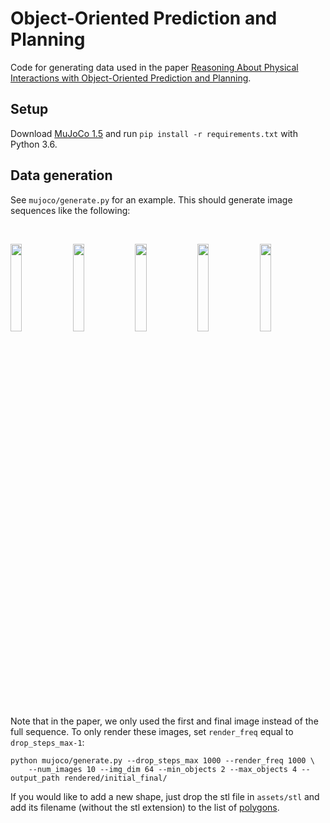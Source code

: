 # Object-Oriented Prediction and Planning

Code for generating data used in the paper [Reasoning About Physical Interactions with Object-Oriented Prediction and Planning](https://people.eecs.berkeley.edu/~janner/o2p2/).

## Setup
Download [MuJoCo 1.5](https://www.roboti.us/index.html) and run `pip install -r requirements.txt` with Python 3.6. 

## Data generation
See `mujoco/generate.py` for an example. This should generate image sequences like the following:

<br>
<p float="center">
  <img src="https://drive.google.com/uc?export=view&id=1iJDYIdx99qdcwTIsMM1Q7n0I3_j0DiXY" width="19%">
  <img src="https://drive.google.com/uc?export=view&id=1ojpswJna-mO0jJsbUAVkm5ZfBhDZVyXI" width="19%">
  <img src="https://drive.google.com/uc?export=view&id=1vIGQwLQuXOLLNUv8GyiCmv9edAiqWNxb" width="19%">
  <img src="https://drive.google.com/uc?export=view&id=1jOLp9agc-WF1oi9AiiU16VvyPf4A9Ipw" width="19%">
  <img src="https://drive.google.com/uc?export=view&id=1TLUQo3ekl9Err_Mi_7hK77Q2bAUwlTwG" width="19%">
</p>

Note that in the paper, we only used the first and final image instead of the full sequence. To only render these images, set `render_freq` equal to `drop_steps_max-1`:
```
python mujoco/generate.py --drop_steps_max 1000 --render_freq 1000 \
    --num_images 10 --img_dim 64 --min_objects 2 --max_objects 4 --output_path rendered/initial_final/
```

If you would like to add a new shape, just drop the stl file in `assets/stl` and add its filename (without the stl extension) to the list of [polygons](mujoco/generate.py#L47).
